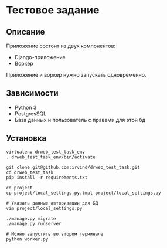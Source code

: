 Тестовое задание
================

Описание
--------

Приложение состоит из двух компонентов:

- Django-приложение
- Воркер

Приложение и воркер нужно запускать одновременно.


Зависимости
-----------

* Python 3
* PostgresSQL
* База данных и пользователь с правами для этой бд


Установка
---------

    virtualenv drweb_test_task_env
    . drweb_test_task_env/bin/activate

    git clone git@github.com:irvind/drweb_test_task.git
    cd drweb_test_task
    pip install -r requirements.txt

    cd project
    cp project/local_settings.py.tmpl project/local_settings.py

    # Указать данные авторизации для БД
    vim project/local_settings.py

    ./manage.py migrate
    ./manage.py runserver

    # Можно запустить во втором терминале
    python worker.py
